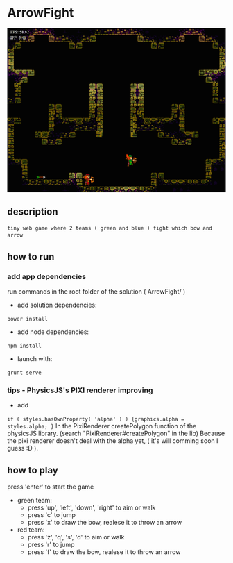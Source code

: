 ArrowFight
==========

![Alt preview of ArrowFight](https://raw.githubusercontent.com/F4b1n0u/ArrowFight/master/ArrowFight_preview.png)

description
-----------

	tiny web game where 2 teams ( green and blue ) fight which bow and arrow

how to run
----------

### add app dependencies
run commands in the root folder of the solution ( ArrowFight/ )

* add solution dependencies:

`bower install`

* add node dependencies:

`npm install`

* launch with:

`grunt serve`

### tips - PhysicsJS's PIXI renderer improving

* add

`if ( styles.hasOwnProperty( 'alpha' ) ) {graphics.alpha = styles.alpha; }`
In the PixiRenderer createPolygon function of the physicsJS library. (search "PixiRenderer#createPolygon" in the lib) Because the pixi renderer doesn't deal with the alpha yet, ( it's will comming soon I guess :D ).

how to play
-----------

press 'enter' to start the game
* green team:
	* press 'up', 'left', 'down', 'right' to aim or walk
	* press 'c' to jump
	* press 'x' to draw the bow, realese it to throw an arrow
* red team:
	* press 'z', 'q', 's', 'd' to aim or walk
	* press 'r' to jump
	* press 'f' to draw the bow, realese it to throw an arrow
